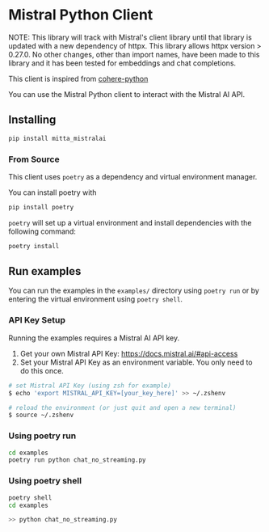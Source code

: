 # Mistral Python Client

NOTE: This library will track with Mistral's client library until that library is updated with a new dependency of httpx. This library allows httpx version > 0.27.0. No other changes, other than import names, have been made to this library and it has been tested for embeddings and chat completions.

This client is inspired from [cohere-python](https://github.com/cohere-ai/cohere-python)

You can use the Mistral Python client to interact with the Mistral AI API.

## Installing

```bash
pip install mitta_mistralai
```

### From Source

This client uses `poetry` as a dependency and virtual environment manager.

You can install poetry with

```bash
pip install poetry
```

`poetry` will set up a virtual environment and install dependencies with the following command:

```bash
poetry install
```

## Run examples

You can run the examples in the `examples/` directory using `poetry run` or by entering the virtual environment using `poetry shell`.

### API Key Setup

Running the examples requires a Mistral AI API key.

1. Get your own Mistral API Key: <https://docs.mistral.ai/#api-access>
2. Set your Mistral API Key as an environment variable. You only need to do this once.

```bash
# set Mistral API Key (using zsh for example)
$ echo 'export MISTRAL_API_KEY=[your_key_here]' >> ~/.zshenv

# reload the environment (or just quit and open a new terminal)
$ source ~/.zshenv
```

### Using poetry run

```bash
cd examples
poetry run python chat_no_streaming.py
```

### Using poetry shell

```bash
poetry shell
cd examples

>> python chat_no_streaming.py
```
